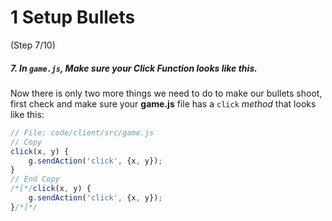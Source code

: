 # 1 Setup Bullets
 (Step 7/10)

##### 7. In `game.js`, Make sure your Click Function looks like this.
Now there is only two more things we need to do to make our bullets shoot, first check and make sure your **game.js** file has a `click` _method_ that looks like this:

``` javascript
// File: code/client/src/game.js
// Copy
click(x, y) {  
	g.sendAction('click', {x, y});
}
// End Copy
/*[*/click(x, y) {  
	g.sendAction('click', {x, y});
}/*]*/
```